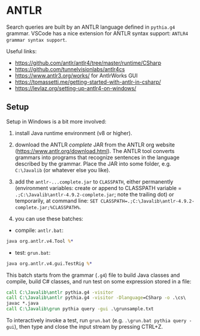 # ANTLR

Search queries are built by an ANTLR language defined in `pythia.g4` grammar. VSCode has a nice extension for ANTLR syntax support: `ANTLR4 grammar syntax support`.

Useful links:

- <https://github.com/antlr/antlr4/tree/master/runtime/CSharp>
- <https://github.com/tunnelvisionlabs/antlr4cs>
- <https://www.antlr3.org/works/> for AntlrWorks GUI
- <https://tomassetti.me/getting-started-with-antlr-in-csharp/>
- <https://levlaz.org/setting-up-antlr4-on-windows/>

## Setup

Setup in Windows is a bit more involved:

1. install Java runtime environment (v8 or higher).

2. download the ANTLR *complete* JAR from the ANTLR org website (<https://www.antlr.org/download.html>). The ANTLR tool converts grammars into programs that recognize sentences in the language described by the grammar. Place the JAR into some folder, e.g. `C:\Javalib` (or whatever else you like).

3. add the `antlr-...complete.jar` to `CLASSPATH`, either permanently (environment variables: create or append to CLASSPATH variable = `.;C:\Javalib\antlr-4.9.2-complete.jar`; note the trailing dot) or temporarily, at command line: `SET CLASSPATH=.;C:\Javalib\antlr-4.9.2-complete.jar;%CLASSPATH%`.

4. you can use these batches:

- compile: `antlr.bat`:

```bat
java org.antlr.v4.Tool %*
```

- test: `grun.bat`:

```bat
java org.antlr.v4.gui.TestRig %*
```

This batch starts from the grammar (`.g4`) file to build Java classes and compile, build C# classes, and run test on some expression stored in a file:

```bat
call C:\Javalib\antlr pythia.g4 -visitor
call C:\Javalib\antlr pythia.g4 -visitor -Dlanguage=CSharp -o .\cs\
javac *.java
call C:\Javalib\grun pythia query -gui .\grunsample.txt
```

To interactively invoke a test, run `grun.bat` (e.g. `.\grun.bat pythia query -gui`), then type and close the input stream by pressing CTRL+Z.
